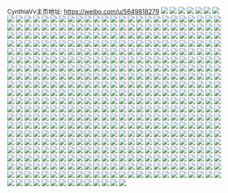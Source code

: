 CynthiaVv主页地址: https://weibo.com/u/5649818279 
![](https://wx4.sinaimg.cn/mw2000/006am3Phly1h8mvf50ktfj30n004q0t6.jpg) 
![](https://wx4.sinaimg.cn/mw2000/006am3Phly1h8mvf4rzycj30n00663zc.jpg) 
![](https://wx4.sinaimg.cn/mw2000/006am3Phly1h8auz91cu0j31o02304qp.jpg) 
![](https://wx4.sinaimg.cn/mw2000/006am3Phly1h8auz7ts3nj31o0230b29.jpg) 
![](https://wx4.sinaimg.cn/mw2000/006am3Phly1h8auzc4hsqj31o0280u0x.jpg) 
![](https://wx4.sinaimg.cn/mw2000/006am3Phly1h8auzcoqq1j310l1csgzd.jpg) 
![](https://wx4.sinaimg.cn/mw2000/006am3Phly1h88ipces7rj31o0280b29.jpg) 
![](https://wx4.sinaimg.cn/mw2000/006am3Phly1h88ipepxijj318u0p8aj4.jpg) 
![](https://wx4.sinaimg.cn/mw2000/006am3Phly1h80z9oaedaj30ji0vnq5y.jpg) 
![](https://wx4.sinaimg.cn/mw2000/006am3Phly1h7zapzqvhyj33402c0hdv.jpg) 
![](https://wx4.sinaimg.cn/mw2000/006am3Phly1h7zaq39023j33402c04iy.jpg) 
![](https://wx4.sinaimg.cn/mw2000/006am3Phly1h7xkyn9ch7j30hk0fiwg2.jpg) 
![](https://wx4.sinaimg.cn/mw2000/006am3Phly1h7oqls9rwej336c248b2b.jpg) 
![](https://wx4.sinaimg.cn/mw2000/006am3Phly1h7oqlp2ifsj336c248kjn.jpg) 
![](https://wx4.sinaimg.cn/mw2000/006am3Phly1h7oqlvu4blj324836ce83.jpg) 
![](https://wx4.sinaimg.cn/mw2000/006am3Phly1h7oqll7lotj324836chdv.jpg) 
![](https://wx4.sinaimg.cn/mw2000/006am3Phly1h7oqlwlixtj30u0190461.jpg) 
![](https://wx4.sinaimg.cn/mw2000/006am3Phly1h7oqma4e53j324836cnpe.jpg) 
![](https://wx4.sinaimg.cn/mw2000/006am3Phly1h7msmi1pe9j31o0280u0x.jpg) 
![](https://wx4.sinaimg.cn/mw2000/006am3Phly1h7msmip6dpj30tw13w7cg.jpg) 
![](https://wx4.sinaimg.cn/mw2000/006am3Phly1h7msmeaxi8j31hc0u0ago.jpg) 
![](https://wx4.sinaimg.cn/mw2000/006am3Phly1h7d04mohtgj32c02c0qv5.jpg) 
![](https://wx4.sinaimg.cn/mw2000/006am3Phly1h72biowp0cj33402c0kjm.jpg) 
![](https://wx4.sinaimg.cn/mw2000/006am3Phly1h6x6qtwgiyj31o01o0azu.jpg) 
![](https://wx4.sinaimg.cn/mw2000/006am3Phly1h6x6r0cf57j32c03404qs.jpg) 
![](https://wx4.sinaimg.cn/mw2000/006am3Phly1h6sfy9ak0tj30n00o5wgp.jpg) 
![](https://wx4.sinaimg.cn/mw2000/006am3Phly1h6lmrqo52kj31o0280b29.jpg) 
![](https://wx4.sinaimg.cn/mw2000/006am3Phly1h6lmrrcbhoj31o02804qp.jpg) 
![](https://wx4.sinaimg.cn/mw2000/006am3Phly1h6ky2wxfflj30sg0sgtcu.jpg) 
![](https://wx4.sinaimg.cn/mw2000/006am3Phly1h6d49bw31gj31i917e0vv.jpg) 
![](https://wx4.sinaimg.cn/mw2000/006am3Phly1h6d49cmhqij32x22c0b29.jpg) 
![](https://wx4.sinaimg.cn/mw2000/006am3Phly1h61pwlr4y6j31o0280qlo.jpg) 
![](https://wx4.sinaimg.cn/mw2000/006am3Phly1h61pwn7g42j33402c04qq.jpg) 
![](https://wx4.sinaimg.cn/mw2000/006am3Phly1h61pwtoy0aj31o0280u0x.jpg) 
![](https://wx4.sinaimg.cn/mw2000/006am3Phly1h5qdc2ank6j31dc0wwgxu.jpg) 
![](https://wx4.sinaimg.cn/mw2000/006am3Phly1h5qdc1nt11j31dc0wwtkd.jpg) 
![](https://wx4.sinaimg.cn/mw2000/006am3Phly1h5qdc2vroyj31dc0ww7fm.jpg) 
![](https://wx4.sinaimg.cn/mw2000/006am3Phly1h5qddppbt8j30r40wwjzr.jpg) 
![](https://wx4.sinaimg.cn/mw2000/006am3Phly1h5qdc3hvvcj31dc0ww7g3.jpg) 
![](https://wx4.sinaimg.cn/mw2000/006am3Phly1h5qdg13w6wj31dc0wwn7e.jpg) 
![](https://wx4.sinaimg.cn/mw2000/006am3Phly1h5mqmux98rj30u00u0777.jpg) 
![](https://wx4.sinaimg.cn/mw2000/006am3Phly1h5mqmvsr2oj32c0340kjl.jpg) 
![](https://wx4.sinaimg.cn/mw2000/006am3Phly1h5mqmnhgtpj31hc0u0qdo.jpg) 
![](https://wx4.sinaimg.cn/mw2000/006am3Phly1h5h85cgwbyj33402c0kjm.jpg) 
![](https://wx4.sinaimg.cn/mw2000/006am3Phly1h5h5pmo10aj33402c01ky.jpg) 
![](https://wx4.sinaimg.cn/mw2000/006am3Phly1h5h5pkc8zzj33402c0e82.jpg) 
![](https://wx4.sinaimg.cn/mw2000/006am3Phly1h5ggdpyn1uj30n01dswng.jpg) 
![](https://wx4.sinaimg.cn/mw2000/006am3Phly1h5dbuiuc8pj33402c0x6p.jpg) 
![](https://wx4.sinaimg.cn/mw2000/006am3Phly1h5ampfeocpj33402c04qq.jpg) 
![](https://wx4.sinaimg.cn/mw2000/006am3Phly1h5amsnxh5qj31hc0u0wtb.jpg) 
![](https://wx4.sinaimg.cn/mw2000/006am3Phly1h57iafpswkj30n00mqn08.jpg) 
![](https://wx4.sinaimg.cn/mw2000/006am3Phly1h51h6vvmf6j33402c0b2b.jpg) 
![](https://wx4.sinaimg.cn/mw2000/006am3Phly1h4xr9rjo2cj33402c0hdu.jpg) 
![](https://wx4.sinaimg.cn/mw2000/006am3Phly1h4xr9unartj33402c0e82.jpg) 
![](https://wx4.sinaimg.cn/mw2000/006am3Phly1h4v6e7pkgzj30u00u00zg.jpg) 
![](https://wx4.sinaimg.cn/mw2000/006am3Phly1h4qykdj0inj32c0340nlc.jpg) 
![](https://wx4.sinaimg.cn/mw2000/006am3Phly1h4qyke5zqdj32c03401kx.jpg) 
![](https://wx4.sinaimg.cn/mw2000/006am3Phly1h4lxgdf49hj32c0340x6r.jpg) 
![](https://wx4.sinaimg.cn/mw2000/006am3Phly1h4lxgk23zfj32c0340npf.jpg) 
![](https://wx4.sinaimg.cn/mw2000/006am3Phly1h4i3xhk3oyj31o02807wi.jpg) 
![](https://wx4.sinaimg.cn/mw2000/006am3Phly1h4i3xryx9nj30n00srtbx.jpg) 
![](https://wx4.sinaimg.cn/mw2000/006am3Phly1h4edx4qfx5j32pj261kjm.jpg) 
![](https://wx4.sinaimg.cn/mw2000/006am3Phly1h4294gi69bj33402c04qp.jpg) 
![](https://wx4.sinaimg.cn/mw2000/006am3Phly1h3sy3lct69j32c0340u0x.jpg) 
![](https://wx4.sinaimg.cn/mw2000/006am3Phly1h3sy3dp0ytj32c0340kjn.jpg) 
![](https://wx4.sinaimg.cn/mw2000/006am3Phly1h3ow5swij2j33402c0u0x.jpg) 
![](https://wx4.sinaimg.cn/mw2000/006am3Phly1h3ow5v8it4j31be0zkduo.jpg) 
![](https://wx4.sinaimg.cn/mw2000/006am3Phly1h3ow5y2z8tj31o0280qv5.jpg) 
![](https://wx4.sinaimg.cn/mw2000/006am3Phly1h3ow5xe58qj33402c0qv7.jpg) 
![](https://wx4.sinaimg.cn/mw2000/006am3Phly1h3crw6olafj33402c0e82.jpg) 
![](https://wx4.sinaimg.cn/mw2000/006am3Phly1h24whdnichj30vc15sqn0.jpg) 
![](https://wx4.sinaimg.cn/mw2000/006am3Phly1h24whfol1tj30vc15s7pv.jpg) 
![](https://wx4.sinaimg.cn/mw2000/006am3Phly1h24whelw57j30vc15stui.jpg) 
![](https://wx4.sinaimg.cn/mw2000/006am3Phly1h24whgfjn4j30vc15s4ht.jpg) 
![](https://wx4.sinaimg.cn/mw2000/006am3Phly1h24whclll9j30vc15s4i7.jpg) 
![](https://wx4.sinaimg.cn/mw2000/006am3Phly1h24whh9ditj30vc15s4i1.jpg) 
![](https://wx4.sinaimg.cn/mw2000/006am3Phly1h1vsyv4zs0j31400s347o.jpg) 
![](https://wx4.sinaimg.cn/mw2000/006am3Phly1h1vhon6hsej30n00cy43c.jpg) 
![](https://wx4.sinaimg.cn/mw2000/006am3Phly1h1n84leibsj30n01dsn4g.jpg) 
![](https://wx4.sinaimg.cn/mw2000/006am3Phly1h1g1j9x3vbj30ux13b15i.jpg) 
![](https://wx4.sinaimg.cn/mw2000/006am3Phly1h1cgtxdht0j32c02c01ky.jpg) 
![](https://wx4.sinaimg.cn/mw2000/006am3Phly1h1avt91om7j30n00o7jwr.jpg) 
![](https://wx4.sinaimg.cn/mw2000/006am3Phly1h1amdxpn71j30n00ivdk5.jpg) 
![](https://wx4.sinaimg.cn/mw2000/006am3Phly1h16rzmiioij31hc0u0k14.jpg) 
![](https://wx4.sinaimg.cn/mw2000/006am3Phly1h168kav3gtj30wi1ycdia.jpg) 
![](https://wx4.sinaimg.cn/mw2000/006am3Phly1h168kaj8bfj30wi1ycgo8.jpg) 
![](https://wx4.sinaimg.cn/mw2000/006am3Phly1h0qtwrf97ij31hc0u0qdu.jpg) 
![](https://wx4.sinaimg.cn/mw2000/006am3Phly1h0ld5v0kfej30n01dsx2j.jpg) 
![](https://wx4.sinaimg.cn/mw2000/006am3Phly1h09qkopcm7j30n011bgqa.jpg) 
![](https://wx4.sinaimg.cn/mw2000/006am3Phly1h00d12r30uj31be0n0dlv.jpg) 
![](https://wx4.sinaimg.cn/mw2000/006am3Phly1h004wytfgij30n00z5dog.jpg) 
![](https://wx4.sinaimg.cn/mw2000/006am3Phly1gzhfy02hidj30n01dsavw.jpg) 
![](https://wx4.sinaimg.cn/mw2000/006am3Phly1gz8rl4z77zj33402c0b29.jpg) 
![](https://wx4.sinaimg.cn/mw2000/006am3Phly1gyrku61rtbj30n00grq50.jpg) 
![](https://wx4.sinaimg.cn/mw2000/006am3Phly1gy5mj1fo0xj315s0tzk78.jpg) 
![](https://wx4.sinaimg.cn/mw2000/006am3Phly1gy5mj13cg5j32801o0hdt.jpg) 
![](https://wx4.sinaimg.cn/mw2000/006am3Phly1gxxgz7xrf0j32ds1sgkjl.jpg) 
![](https://wx4.sinaimg.cn/mw2000/006am3Phly1gxw9ic8wq2j30n00cy0uo.jpg) 
![](https://wx4.sinaimg.cn/mw2000/006am3Phly1gxw9ibp273j30n00cydhm.jpg) 
![](https://wx4.sinaimg.cn/mw2000/006am3Phly1gxtuy99vtoj33402371kz.jpg) 
![](https://wx4.sinaimg.cn/mw2000/006am3Phly1gxnsokslwqj33402c0u10.jpg) 
![](https://wx4.sinaimg.cn/mw2000/006am3Phly1gxnsolu1inj33402c0e82.jpg) 
![](https://wx4.sinaimg.cn/mw2000/006am3Phly1gxnsodbax7j33402c0hdw.jpg) 
![](https://wx4.sinaimg.cn/mw2000/006am3Phly1gxnsoivtsmj33402c0e82.jpg) 
![](https://wx4.sinaimg.cn/mw2000/006am3Phly1gxnsonvx1uj33402c0u0z.jpg) 
![](https://wx4.sinaimg.cn/mw2000/006am3Phly1gx6onbm6hej31sl2c01ky.jpg) 
![](https://wx4.sinaimg.cn/mw2000/006am3Phly1gx6onfl0rfj31s035su0x.jpg) 
![](https://wx4.sinaimg.cn/mw2000/006am3Phly1gx6ef8ck7cj30ys17jws3.jpg) 
![](https://wx4.sinaimg.cn/mw2000/006am3Phly1gx1jzo9wqtj33402c0kjl.jpg) 
![](https://wx4.sinaimg.cn/mw2000/006am3Phly1gwy1w9u7khj30vc0vctle.jpg) 
![](https://wx4.sinaimg.cn/mw2000/006am3Phly1gwy1w5q7c7j30vc0vcami.jpg) 
![](https://wx4.sinaimg.cn/mw2000/006am3Phly1gwy1wa67waj30h80h8myu.jpg) 
![](https://wx4.sinaimg.cn/mw2000/006am3Phly1gwy1wbuq36j31ei1eitu3.jpg) 
![](https://wx4.sinaimg.cn/mw2000/006am3Phly1gwtfp0j1coj30vc0vcdw3.jpg) 
![](https://wx4.sinaimg.cn/mw2000/006am3Phly1gwscgr6j6cj30n01dsh8t.jpg) 
![](https://wx4.sinaimg.cn/mw2000/006am3Phly1gwscgt1y09j30n01dsqpz.jpg) 
![](https://wx4.sinaimg.cn/mw2000/006am3Phly1gwscgvanvwj30n01dswzg.jpg) 
![](https://wx4.sinaimg.cn/mw2000/006am3Phly1gwscgvv6nsj30n01ds11d.jpg) 
![](https://wx4.sinaimg.cn/mw2000/006am3Phly1gwrapcrec3j32bs2bsqv5.jpg) 
![](https://wx4.sinaimg.cn/mw2000/006am3Phly1gwo90uzapoj31hc0u0dq7.jpg) 
![](https://wx4.sinaimg.cn/mw2000/006am3Phly1gwo90twx4rj33402c04qp.jpg) 
![](https://wx4.sinaimg.cn/mw2000/006am3Phly1gwl8s9p1r9j32hp1zrb13.jpg) 
![](https://wx4.sinaimg.cn/mw2000/006am3Phly1gwjf8ffb4jj33402c0kjl.jpg) 
![](https://wx4.sinaimg.cn/mw2000/006am3Phly1gwjf8l55o5j33402c04qt.jpg) 
![](https://wx4.sinaimg.cn/mw2000/006am3Phly1gwjf8qmc1ij33402c0e83.jpg) 
![](https://wx4.sinaimg.cn/mw2000/006am3Phly1gwja1dxzaoj30vc0vcadd.jpg) 
![](https://wx4.sinaimg.cn/mw2000/006am3Phly1gwg1s2g9z5j30s50s5jtw.jpg) 
![](https://wx4.sinaimg.cn/mw2000/006am3Phly1gwg1s4b4bwj33402c07wi.jpg) 
![](https://wx4.sinaimg.cn/mw2000/006am3Phly1gwg1s1q1fmj32c02c04qp.jpg) 
![](https://wx4.sinaimg.cn/mw2000/006am3Phly1gwg1s66hamj32c02c01ky.jpg) 
![](https://wx4.sinaimg.cn/mw2000/006am3Phly1gw8vrkw9l4j33402c0hdw.jpg) 
![](https://wx4.sinaimg.cn/mw2000/006am3Phly1gw8vroh812j32bz2bzu0x.jpg) 
![](https://wx4.sinaimg.cn/mw2000/006am3Phly1gw8vrgltqej33402c0u0z.jpg) 
![](https://wx4.sinaimg.cn/mw2000/006am3Phly1gw8vv2ow3zj32ds1sgu0x.jpg) 
![](https://wx4.sinaimg.cn/mw2000/006am3Phly1gw8vrp0ejoj31di1dijyh.jpg) 
![](https://wx4.sinaimg.cn/mw2000/006am3Phly1gw8vuqpcanj30vc15s12p.jpg) 
![](https://wx4.sinaimg.cn/mw2000/006am3Phly1gw8vuqb7q8j315o1qi7wh.jpg) 
![](https://wx4.sinaimg.cn/mw2000/006am3Phly1gw8vut82wtj32c01ztx6p.jpg) 
![](https://wx4.sinaimg.cn/mw2000/006am3Phly1gw8vuri7rvj33402c0avs.jpg) 
![](https://wx4.sinaimg.cn/mw2000/006am3Phly1gw8vrtsvo0j33402c0b2d.jpg) 
![](https://wx4.sinaimg.cn/mw2000/006am3Phly1gw8vuvz9qij33402c07wj.jpg) 
![](https://wx4.sinaimg.cn/mw2000/006am3Phly1gw8vxrddc5j33402c0b2a.jpg) 
![](https://wx4.sinaimg.cn/mw2000/006am3Phly1gw6c830keqj32ff1hw4qp.jpg) 
![](https://wx4.sinaimg.cn/mw2000/006am3Phly1gvyxia1y1tj33402c0u0x.jpg) 
![](https://wx4.sinaimg.cn/mw2000/006am3Phly1gvyxi6zvvyj33402c0npf.jpg) 
![](https://wx4.sinaimg.cn/mw2000/006am3Phly1gvyxibfl4mj325h1mrwwt.jpg) 
![](https://wx4.sinaimg.cn/mw2000/006am3Phly1gvxh4cr2fsj32z12c04qr.jpg) 
![](https://wx4.sinaimg.cn/mw2000/006am3Phly1gvxh48hwauj33402c01l0.jpg) 
![](https://wx4.sinaimg.cn/mw2000/006am3Phly1gvxh4egz3ij33402c0now.jpg) 
![](https://wx4.sinaimg.cn/mw2000/006am3Phly1gvxh4g17dmj33402c0e81.jpg) 
![](https://wx4.sinaimg.cn/mw2000/006am3Phly1gvh7jlc1wrj60uk44bu0x02.jpg) 
![](https://wx4.sinaimg.cn/mw2000/006am3Phly1gvh7jqdzc0j60uk5sthdv02.jpg) 
![](https://wx4.sinaimg.cn/mw2000/006am3Phly1gvh7jsye9qj60uk48su0x02.jpg) 
![](https://wx4.sinaimg.cn/mw2000/006am3Phly1gvh7jv7rfej60uk58yx6p02.jpg) 
![](https://wx4.sinaimg.cn/mw2000/006am3Phly1gvh7jw76ohj60xc2qtnp702.jpg) 
![](https://wx4.sinaimg.cn/mw2000/006am3Phly1gvh7jjhuglj60n00vfjtx02.jpg) 
![](https://wx4.sinaimg.cn/mw2000/006am3Phly1gvh7livgpmj63402c04qr02.jpg) 
![](https://wx4.sinaimg.cn/mw2000/006am3Phly1gvh7lnelopj62c02c0qv702.jpg) 
![](https://wx4.sinaimg.cn/mw2000/006am3Phly1gvh7oncwmrj63402c0qv602.jpg) 
![](https://wx4.sinaimg.cn/mw2000/006am3Phly1gvbikpoz73j63402c0u0y02.jpg) 
![](https://wx4.sinaimg.cn/mw2000/006am3Phly1gvbiktm9mbj63402c0qv602.jpg) 
![](https://wx4.sinaimg.cn/mw2000/006am3Phly1gvbikvochcj63402c0e8202.jpg) 
![](https://wx4.sinaimg.cn/mw2000/006am3Phly1gvbikx5q6rj60u00u0n9n02.jpg) 
![](https://wx4.sinaimg.cn/mw2000/006am3Phly1gv7ps6g5znj634033ze8302.jpg) 
![](https://wx4.sinaimg.cn/mw2000/006am3Phly1gv17djykqqj62j42c01kx02.jpg) 
![](https://wx4.sinaimg.cn/mw2000/006am3Phly1gv17dm0mcsj62ky2c0u0x02.jpg) 
![](https://wx4.sinaimg.cn/mw2000/006am3Phly1gv17dnmfgcj32rg2bv1ky.jpg) 
![](https://wx4.sinaimg.cn/mw2000/006am3Phly1gv17dp1krbj62vr2c04qp02.jpg) 
![](https://wx4.sinaimg.cn/mw2000/006am3Phly1gus761c2q5j62c01f57wh02.jpg) 
![](https://wx4.sinaimg.cn/mw2000/006am3Phly1gus763vj3bj63402c0qv602.jpg) 
![](https://wx4.sinaimg.cn/mw2000/006am3Phly1gus766j4l4j63402c0hdu02.jpg) 
![](https://wx4.sinaimg.cn/mw2000/006am3Phly1gus76e7dh9j33402c0npe.jpg) 
![](https://wx4.sinaimg.cn/mw2000/006am3Phly1gus771xg23j60u01hcwlt02.jpg) 
![](https://wx4.sinaimg.cn/mw2000/006am3Phly1guoejt9nuhj63402c0kjn02.jpg) 
![](https://wx4.sinaimg.cn/mw2000/006am3Phly1guohewr5swj6340253hdv02.jpg) 
![](https://wx4.sinaimg.cn/mw2000/006am3Phly1guohdgq6rdj62c0340x6q02.jpg) 
![](https://wx4.sinaimg.cn/mw2000/006am3Phly1guoejqt17vj62gf2bzu0x02.jpg) 
![](https://wx4.sinaimg.cn/mw2000/006am3Phly1guohezvlzej62c02c04qq02.jpg) 
![](https://wx4.sinaimg.cn/mw2000/006am3Phly1guohf52kw0j63402c01kz02.jpg) 
![](https://wx4.sinaimg.cn/mw2000/006am3Phly1gujn2ea18yj615o2bcqv502.jpg) 
![](https://wx4.sinaimg.cn/mw2000/006am3Phly1gujn2is1x6j60us0us7cn02.jpg) 
![](https://wx4.sinaimg.cn/mw2000/006am3Phly1gujn9vlbjvj60vc0vcdu602.jpg) 
![](https://wx4.sinaimg.cn/mw2000/006am3Phly1gujn66qpodj63402c0qv902.jpg) 
![](https://wx4.sinaimg.cn/mw2000/006am3Phly1gujn61ouesj62wg2wgnph02.jpg) 
![](https://wx4.sinaimg.cn/mw2000/006am3Phly1gujn5vjspaj63402c0hdv02.jpg) 
![](https://wx4.sinaimg.cn/mw2000/006am3Phly1gujn2fbczej616w1vr7wh02.jpg) 
![](https://wx4.sinaimg.cn/mw2000/006am3Phly1gujn75ukptj62c02c04qp02.jpg) 
![](https://wx4.sinaimg.cn/mw2000/006am3Phly1gujn2h8nl5j63402c0x6q02.jpg) 
![](https://wx4.sinaimg.cn/mw2000/006am3Phly1guirvi99nvj60vc15s4bc02.jpg) 
![](https://wx4.sinaimg.cn/mw2000/006am3Phly1guirvhev7jj60vc15s7cg02.jpg) 
![](https://wx4.sinaimg.cn/mw2000/006am3Phly1guirvji3pxj63402c01ky02.jpg) 
![](https://wx4.sinaimg.cn/mw2000/006am3Phly1gu3o50kct4j33402c0npe.jpg) 
![](https://wx4.sinaimg.cn/mw2000/006am3Phly1gu3o52nx6nj33402c0npe.jpg) 
![](https://wx4.sinaimg.cn/mw2000/006am3Phly1gu3o4xvh8jj33402c0u0y.jpg) 
![](https://wx4.sinaimg.cn/mw2000/006am3Phly1gu3o55qhpsj31mc17q1kx.jpg) 
![](https://wx4.sinaimg.cn/mw2000/006am3Phly1gtvj2tn1daj30vc15skas.jpg) 
![](https://wx4.sinaimg.cn/mw2000/006am3Phly1gtvj2wancgj30vc15sh16.jpg) 
![](https://wx4.sinaimg.cn/mw2000/006am3Phly1gtvja2g38aj31rz1rz7wh.jpg) 
![](https://wx4.sinaimg.cn/mw2000/006am3Phly1gtvjkecf85j30fi0fi0u5.jpg) 
![](https://wx4.sinaimg.cn/mw2000/006am3Phly1gtgihqox0sj30vc15s4cw.jpg) 
![](https://wx4.sinaimg.cn/mw2000/006am3Phly1gtgihyiv3qj33402c0hdt.jpg) 
![](https://wx4.sinaimg.cn/mw2000/006am3Phly1gtgihvg1j6j335s35s1l1.jpg) 
![](https://wx4.sinaimg.cn/mw2000/006am3Phly1gtgihzzbqnj31mc17qnjt.jpg) 
![](https://wx4.sinaimg.cn/mw2000/006am3Phly1gtgii534b6j33402c0e83.jpg) 
![](https://wx4.sinaimg.cn/mw2000/006am3Phly1gtgii7clvaj33402c07wj.jpg) 
![](https://wx4.sinaimg.cn/mw2000/006am3Phly1gtgihpewa5j33402c04qq.jpg) 
![](https://wx4.sinaimg.cn/mw2000/006am3Phly1gtgii14t94j323j2sphdt.jpg) 
![](https://wx4.sinaimg.cn/mw2000/006am3Phly1gtgihnp5a0j33402c04qq.jpg) 
![](https://wx4.sinaimg.cn/mw2000/006am3Phly1gt85c8h8o0j33402c01ky.jpg) 
![](https://wx4.sinaimg.cn/mw2000/006am3Phly1gt85c5mhp3j33402c07wj.jpg) 
![](https://wx4.sinaimg.cn/mw2000/006am3Phly1gsua8o1l29j333z2c0qv7.jpg) 
![](https://wx4.sinaimg.cn/mw2000/006am3Phly1gsskgbj820j33402c0kjm.jpg) 
![](https://wx4.sinaimg.cn/mw2000/006am3Phly1gsskg5x5xuj33402c0x6q.jpg) 
![](https://wx4.sinaimg.cn/mw2000/006am3Phly1gsmfv0b9y0j33402c01kx.jpg) 
![](https://wx4.sinaimg.cn/mw2000/006am3Phly1gsmfv296guj32c01z61kz.jpg) 
![](https://wx4.sinaimg.cn/mw2000/006am3Phly1gsmfuyklcbj33402c0u0y.jpg) 
![](https://wx4.sinaimg.cn/mw2000/006am3Phly1gs3ik5rwj2j30vc0vcwht.jpg) 
![](https://wx4.sinaimg.cn/mw2000/006am3Phly1gs3ik4lfn0j30vc15sh6n.jpg) 
![](https://wx4.sinaimg.cn/mw2000/006am3Phly1grgwvdcyrdj32ta26ldot.jpg) 
![](https://wx4.sinaimg.cn/mw2000/006am3Phly1grgwvbn6q2j33402c0hdt.jpg) 
![](https://wx4.sinaimg.cn/mw2000/006am3Phly1grf9hehto3j32mo2c0x6r.jpg) 
![](https://wx4.sinaimg.cn/mw2000/006am3Phly1grf9h2w81yj32jy2bze81.jpg) 
![](https://wx4.sinaimg.cn/mw2000/006am3Phly1grf9h6u0lqj32c02dshdu.jpg) 
![](https://wx4.sinaimg.cn/mw2000/006am3Phly1grf9gzs2qfj32c02c0461.jpg) 
![](https://wx4.sinaimg.cn/mw2000/006am3Phly1gr7dn816c3j33402c0amn.jpg) 
![](https://wx4.sinaimg.cn/mw2000/006am3Phly1gr7dnrb0pgj32l52l5kjs.jpg) 
![](https://wx4.sinaimg.cn/mw2000/006am3Phly1gr7dl3hqahj33402c04fg.jpg) 
![](https://wx4.sinaimg.cn/mw2000/006am3Phly1gr7dl6oty5j33402c04pb.jpg) 
![](https://wx4.sinaimg.cn/mw2000/006am3Phly1gr7dl8yyf5j33402c0kjl.jpg) 
![](https://wx4.sinaimg.cn/mw2000/006am3Phly1gr7dl5clpdj33402c04h4.jpg) 
![](https://wx4.sinaimg.cn/mw2000/006am3Phly1gqo7hdyirtj320g2kke85.jpg) 
![](https://wx4.sinaimg.cn/mw2000/006am3Phly1gqo7hr8yt1j32c0340kjs.jpg) 
![](https://wx4.sinaimg.cn/mw2000/006am3Phly1gqo7hfqj54j32162puu0z.jpg) 
![](https://wx4.sinaimg.cn/mw2000/006am3Phly1gqo7hhvkidj329t2ybu10.jpg) 
![](https://wx4.sinaimg.cn/mw2000/006am3Phly1gqo7hkdwk1j329s2xj7wm.jpg) 
![](https://wx4.sinaimg.cn/mw2000/006am3Phly1gqo7hbkh7dj32c03401l2.jpg) 
![](https://wx4.sinaimg.cn/mw2000/006am3Phly1gqfmew93upj313u0tux6p.jpg) 
![](https://wx4.sinaimg.cn/mw2000/006am3Phly1gqfmefmawpj3340340u0z.jpg) 
![](https://wx4.sinaimg.cn/mw2000/006am3Phly1gqfmejr2ydj31o01y9qv8.jpg) 
![](https://wx4.sinaimg.cn/mw2000/006am3Phly1gqdeuidxckj33402c0kjl.jpg) 
![](https://wx4.sinaimg.cn/mw2000/006am3Phly1gqdeun2ukaj31cl1o0qj0.jpg) 
![](https://wx4.sinaimg.cn/mw2000/006am3Phly1gqdeulobnej32c0340qv6.jpg) 
![](https://wx4.sinaimg.cn/mw2000/006am3Phly1gqdeuob6nzj33402c0e81.jpg) 
![](https://wx4.sinaimg.cn/mw2000/006am3Phly1gqdeurmk66j31o01o0x6q.jpg) 
![](https://wx4.sinaimg.cn/mw2000/006am3Phly1gqdeuugsjaj334022o7wi.jpg) 
![](https://wx4.sinaimg.cn/mw2000/006am3Phly1gqdeux8bg1j334022ob2b.jpg) 
![](https://wx4.sinaimg.cn/mw2000/006am3Phly1gqdev262kaj31o01o0hdx.jpg) 
![](https://wx4.sinaimg.cn/mw2000/006am3Phly1gqdeugca7hj33402c07wh.jpg) 
![](https://wx4.sinaimg.cn/mw2000/006am3Phly1gq68nhexg5j30n00w8qnx.jpg) 
![](https://wx4.sinaimg.cn/mw2000/006am3Phly1gq4i68sh04j30n00xlqkp.jpg) 
![](https://wx4.sinaimg.cn/mw2000/006am3Phly1gq4i69slvmj30n01wt1kx.jpg) 
![](https://wx4.sinaimg.cn/mw2000/006am3Phly1gq4i6cjyvzj32c033y1kz.jpg) 
![](https://wx4.sinaimg.cn/mw2000/006am3Phly1gpyelo6si5j32q81pk4qp.jpg) 
![](https://wx4.sinaimg.cn/mw2000/006am3Phly1gpyelei1whj32qx2c0hdt.jpg) 
![](https://wx4.sinaimg.cn/mw2000/006am3Phly1gpyelgrhskj333l2861ky.jpg) 
![](https://wx4.sinaimg.cn/mw2000/006am3Phly1gpyelkwzjrj32c02c0b2c.jpg) 
![](https://wx4.sinaimg.cn/mw2000/006am3Phly1gp8zpvoc9tj31o01o0kjl.jpg) 
![](https://wx4.sinaimg.cn/mw2000/006am3Phly1gp8zpxrap8j31o01o07wh.jpg) 
![](https://wx4.sinaimg.cn/mw2000/006am3Phly1gp8zra3owcj33402c0e81.jpg) 
![](https://wx4.sinaimg.cn/mw2000/006am3Phly1gou906pa6jj31o01o0b29.jpg) 
![](https://wx4.sinaimg.cn/mw2000/006am3Phly1godjg2m6jqj33401xrhdt.jpg) 
![](https://wx4.sinaimg.cn/mw2000/006am3Phly1gnttlcwradj334022ox6r.jpg) 
![](https://wx4.sinaimg.cn/mw2000/006am3Phly1gnttlbmw5nj32kl1kvnje.jpg) 
![](https://wx4.sinaimg.cn/mw2000/006am3Phly1gnttlg2h9rj32c02c0hdt.jpg) 
![](https://wx4.sinaimg.cn/mw2000/006am3Phly1gner2xk9jej32z61vt1h0.jpg) 
![](https://wx4.sinaimg.cn/mw2000/006am3Phly1gner2zip2ej33402c0kjl.jpg) 
![](https://wx4.sinaimg.cn/mw2000/006am3Phly1gmkyikyslfj32c0340e81.jpg) 
![](https://wx4.sinaimg.cn/mw2000/006am3Phly1gmkyii3o72j30n00th1kx.jpg) 
![](https://wx4.sinaimg.cn/mw2000/006am3Phly1gmhtrt024rj33402c0b2a.jpg) 
![](https://wx4.sinaimg.cn/mw2000/006am3Phly1gmib2dprm6j326w26wu0x.jpg) 
![](https://wx4.sinaimg.cn/mw2000/006am3Phly1gmhtrqramzj30n00mmtzx.jpg) 
![](https://wx4.sinaimg.cn/mw2000/006am3Phly1gmhjonm3avj33402c0npd.jpg) 
![](https://wx4.sinaimg.cn/mw2000/006am3Phly1gm3z3wqwfjj33402c0npe.jpg) 
![](https://wx4.sinaimg.cn/mw2000/006am3Phly1gm3z3th65ij33402c0x6p.jpg) 
![](https://wx4.sinaimg.cn/mw2000/006am3Phly1gm2y7jsra4j30u00ok0xi.jpg) 
![](https://wx4.sinaimg.cn/mw2000/006am3Phly1gm2y7vhbv5j33402c0qry.jpg) 
![](https://wx4.sinaimg.cn/mw2000/006am3Phly1glu877rqauj33402c0u10.jpg) 
![](https://wx4.sinaimg.cn/mw2000/006am3Phly1glu86zyp9tj33402c0x6s.jpg) 
![](https://wx4.sinaimg.cn/mw2000/006am3Phly1glq10q6yixj32l92bx7wh.jpg) 
![](https://wx4.sinaimg.cn/mw2000/006am3Phly1glq10spr1uj32lj2c048m.jpg) 
![](https://wx4.sinaimg.cn/mw2000/006am3Phly1gln1dj61glj33402c0b2a.jpg) 
![](https://wx4.sinaimg.cn/mw2000/006am3Phly1gln1dgzm04j33402c01l1.jpg) 
![](https://wx4.sinaimg.cn/mw2000/006am3Phly1gln1di6acij33402c07wj.jpg) 
![](https://wx4.sinaimg.cn/mw2000/006am3Phly1gl62aybq7fj324k1nsnpd.jpg) 
![](https://wx4.sinaimg.cn/mw2000/006am3Phly1gl62azl3h3j33402c01ky.jpg) 
![](https://wx4.sinaimg.cn/mw2000/006am3Phly1gl46doob3lj33402c0e81.jpg) 
![](https://wx4.sinaimg.cn/mw2000/006am3Phly1gl46ds1qkpj33402c0kjl.jpg) 
![](https://wx4.sinaimg.cn/mw2000/006am3Phly1gl46dwfdkjj32c02c07wi.jpg) 
![](https://wx4.sinaimg.cn/mw2000/006am3Phly1gl46dmbm54j32c03407wj.jpg) 
![](https://wx4.sinaimg.cn/mw2000/006am3Phly1gl3kdrrwpij33402c0x6p.jpg) 
![](https://wx4.sinaimg.cn/mw2000/006am3Phly1gl3kdui8s3j33402c0x6p.jpg) 
![](https://wx4.sinaimg.cn/mw2000/006am3Phly1gkjtaaypvhj33402c04gr.jpg) 
![](https://wx4.sinaimg.cn/mw2000/006am3Phly1gkjtafcdyvj33402c0npd.jpg) 
![](https://wx4.sinaimg.cn/mw2000/006am3Phly1gkjta8fkskj33402c0h37.jpg) 
![](https://wx4.sinaimg.cn/mw2000/006am3Phly1gkffiwrthyj33402c0qv6.jpg) 
![](https://wx4.sinaimg.cn/mw2000/006am3Phly1gkffi4cqpsj33402c0b2a.jpg) 
![](https://wx4.sinaimg.cn/mw2000/006am3Phly1gkffi8645mj33402c07wi.jpg) 
![](https://wx4.sinaimg.cn/mw2000/006am3Phly1gkfficocg6j33402c0qv6.jpg) 
![](https://wx4.sinaimg.cn/mw2000/006am3Phly1gkffijnhqlj33402c0u0z.jpg) 
![](https://wx4.sinaimg.cn/mw2000/006am3Phly1gkffipxwbnj33402c0e83.jpg) 
![](https://wx4.sinaimg.cn/mw2000/006am3Phly1gk2h2afbbmj33402c0npd.jpg) 
![](https://wx4.sinaimg.cn/mw2000/006am3Phly1gjutayjbmcj33402c0e81.jpg) 
![](https://wx4.sinaimg.cn/mw2000/006am3Phly1gjutb1dzwrj33402c04qr.jpg) 
![](https://wx4.sinaimg.cn/mw2000/006am3Phly1gjutb3jfpbj33402c0npe.jpg) 
![](https://wx4.sinaimg.cn/mw2000/006am3Phly1gjutb57nzbj33402c0e81.jpg) 
![](https://wx4.sinaimg.cn/mw2000/006am3Phly1gjsh2p6wqaj33402c01ih.jpg) 
![](https://wx4.sinaimg.cn/mw2000/006am3Phly1gjsh2q9oalj32c0340hdu.jpg) 
![](https://wx4.sinaimg.cn/mw2000/006am3Phly1gjsh2xxbx0j32c0340hdu.jpg) 
![](https://wx4.sinaimg.cn/mw2000/006am3Phly1gjsh3012t7j33402c04qr.jpg) 
![](https://wx4.sinaimg.cn/mw2000/006am3Phly1gjetzirwuaj33402c0b29.jpg) 
![](https://wx4.sinaimg.cn/mw2000/006am3Phly1gjetzk0ub6j32c0340hdu.jpg) 
![](https://wx4.sinaimg.cn/mw2000/006am3Phly1gjetzlslc3j32c03401ky.jpg) 
![](https://wx4.sinaimg.cn/mw2000/006am3Phly1gjetzi5zr7j30n01dsn1z.jpg) 
![](https://wx4.sinaimg.cn/mw2000/006am3Phly1gje9rl6qwsj33402c0npd.jpg) 
![](https://wx4.sinaimg.cn/mw2000/006am3Phly1gje9ro45inj33402c01ky.jpg) 
![](https://wx4.sinaimg.cn/mw2000/006am3Phly1gj1fj0ndo2j30lo0li76m.jpg) 
![](https://wx4.sinaimg.cn/mw2000/006am3Phly1gj1fiydxmuj33402c0qv9.jpg) 
![](https://wx4.sinaimg.cn/mw2000/006am3Phly1gimjclr83gj33402c0b29.jpg) 
![](https://wx4.sinaimg.cn/mw2000/006am3Phly1gimjcr5pqpj33402c0hdt.jpg) 
![](https://wx4.sinaimg.cn/mw2000/006am3Phly1gidjs29es5j33402c07wh.jpg) 
![](https://wx4.sinaimg.cn/mw2000/006am3Phly1gidjs0pl09j33402c01kx.jpg) 
![](https://wx4.sinaimg.cn/mw2000/006am3Phly1gidjs4ddpij33402c0hdt.jpg) 
![](https://wx4.sinaimg.cn/mw2000/006am3Phly1gi8ooyr98aj33402c0h7m.jpg) 
![](https://wx4.sinaimg.cn/mw2000/006am3Phly1gi8op05wbhj33402c0avc.jpg) 
![](https://wx4.sinaimg.cn/mw2000/006am3Phly1gi6ax7p73fj32c03401ky.jpg) 
![](https://wx4.sinaimg.cn/mw2000/006am3Phly1gi6ax95vopj32c03407wi.jpg) 
![](https://wx4.sinaimg.cn/mw2000/006am3Phly1gi6axangfyj32c0340b2a.jpg) 
![](https://wx4.sinaimg.cn/mw2000/006am3Phly1gi37avi22sj33402c0kjl.jpg) 
![](https://wx4.sinaimg.cn/mw2000/006am3Phly1gi37asv6okj32c0340hdt.jpg) 
![](https://wx4.sinaimg.cn/mw2000/006am3Phly1ghwi1m58ocj33402c0b29.jpg) 
![](https://wx4.sinaimg.cn/mw2000/006am3Phly1ghwi1w6ot9j32c02c0qv5.jpg) 
![](https://wx4.sinaimg.cn/mw2000/006am3Phly1ghwi22gcimj33402c0h89.jpg) 
![](https://wx4.sinaimg.cn/mw2000/006am3Phly1ghvaixxc1tj33402c0kjl.jpg) 
![](https://wx4.sinaimg.cn/mw2000/006am3Phly1ghvaj1xfp9j33402c0u0x.jpg) 
![](https://wx4.sinaimg.cn/mw2000/006am3Phly1ghacewm2r0j32b62b67wi.jpg) 
![](https://wx4.sinaimg.cn/mw2000/006am3Phly1ghacext21lj33402c04qr.jpg) 
![](https://wx4.sinaimg.cn/mw2000/006am3Phly1gh13m6tyo0j33402c0x6q.jpg) 
![](https://wx4.sinaimg.cn/mw2000/006am3Phly1gh13m2kxxnj33402c0b29.jpg) 
![](https://wx4.sinaimg.cn/mw2000/006am3Phly1ggxonwoukpj33402c0kjl.jpg) 
![](https://wx4.sinaimg.cn/mw2000/006am3Phly1ggxoo074xkj32c03407wj.jpg) 
![](https://wx4.sinaimg.cn/mw2000/006am3Phly1gguumclbpdj32io071til.jpg) 
![](https://wx4.sinaimg.cn/mw2000/006am3Phly1ggqrn1tbkuj32c02c07wi.jpg) 
![](https://wx4.sinaimg.cn/mw2000/006am3Phly1ggnjf5uos4j32c02c0h1z.jpg) 
![](https://wx4.sinaimg.cn/mw2000/006am3Phly1ggnjf05hkcj33402c0auj.jpg) 
![](https://wx4.sinaimg.cn/mw2000/006am3Phly1ggne63kzrqj30u00u0jwb.jpg) 
![](https://wx4.sinaimg.cn/mw2000/006am3Phly1ggl0yrd6anj30mx0i5jtk.jpg) 
![](https://wx4.sinaimg.cn/mw2000/006am3Phly1ggl0yrm3ixj30ms0inmzk.jpg) 
![](https://wx4.sinaimg.cn/mw2000/006am3Phly1ggildnm2xxj30u00u0447.jpg) 
![](https://wx4.sinaimg.cn/mw2000/006am3Phly1ggf9mntj6fj30u011iac0.jpg) 
![](https://wx4.sinaimg.cn/mw2000/006am3Phly1ggf9mmq5yzj31401e0tc6.jpg) 
![](https://wx4.sinaimg.cn/mw2000/006am3Phly1gg1e9kv0laj31hc1hc4qp.jpg) 
![](https://wx4.sinaimg.cn/mw2000/006am3Phly1gg1e9mqfg9j31kw1kw7wj.jpg) 
![](https://wx4.sinaimg.cn/mw2000/006am3Phly1gfshuqogamj31o00xr4oj.jpg) 
![](https://wx4.sinaimg.cn/mw2000/006am3Phly1gfshur6gnlj31o00xr1kx.jpg) 
![](https://wx4.sinaimg.cn/mw2000/006am3Phly1gfjtqqfwtwj30u0140jw4.jpg) 
![](https://wx4.sinaimg.cn/mw2000/006am3Phly1gfcn3exy4jj335s2dcb2a.jpg) 
![](https://wx4.sinaimg.cn/mw2000/006am3Phly1gfcn3gqz6oj32db2dbx6r.jpg) 
![](https://wx4.sinaimg.cn/mw2000/006am3Phly1gfcn3htk3fj32dc2dckjl.jpg) 
![](https://wx4.sinaimg.cn/mw2000/006am3Phly1gfaq6yz8npj31ps1ackjq.jpg) 
![](https://wx4.sinaimg.cn/mw2000/006am3Phly1geyufx7d42j31400u0qed.jpg) 
![](https://wx4.sinaimg.cn/mw2000/006am3Phly1gepf56v5ggj31hc1hckjm.jpg) 
![](https://wx4.sinaimg.cn/mw2000/006am3Phly1gejy04g9taj31hc1hckjl.jpg) 
![](https://wx4.sinaimg.cn/mw2000/006am3Phly1gejy0678f0j31hc1hckjl.jpg) 
![](https://wx4.sinaimg.cn/mw2000/006am3Phly1ged2paj0duj31hc1hc4qp.jpg) 
![](https://wx4.sinaimg.cn/mw2000/006am3Phly1ged2pcybcmj31hc1hc4qp.jpg) 
![](https://wx4.sinaimg.cn/mw2000/006am3Phly1gdwmhmbtw1j31jk0u1nkm.jpg) 
![](https://wx4.sinaimg.cn/mw2000/006am3Phly1gdwmhltnwzj30r31c57rz.jpg) 
![](https://wx4.sinaimg.cn/mw2000/006am3Phly1gdwmhl2vd7j30u00sp4if.jpg) 
![](https://wx4.sinaimg.cn/mw2000/006am3Phly1gdqq6m3ahrj31o01o0x6r.jpg) 
![](https://wx4.sinaimg.cn/mw2000/006am3Phly1gdqq6nl3rdj31o01o0u0z.jpg) 
![](https://wx4.sinaimg.cn/mw2000/006am3Phly1gdoe2eimwhj32o02o0u0y.jpg) 
![](https://wx4.sinaimg.cn/mw2000/006am3Phly1gdoe2hmq1rj33k02o01l0.jpg) 
![](https://wx4.sinaimg.cn/mw2000/006am3Phly1gdoe2o47cvj32db2dbnpf.jpg) 
![](https://wx4.sinaimg.cn/mw2000/006am3Phly1gdoe2qpo0qj32dc1s0hdu.jpg) 
![](https://wx4.sinaimg.cn/mw2000/006am3Phly1gdhhhdjbo0j30u013cwh3.jpg) 
![](https://wx4.sinaimg.cn/mw2000/006am3Phly1gcvmkwo694j31w02iokjm.jpg) 
![](https://wx4.sinaimg.cn/mw2000/006am3Phly1gcvmkp65iyj31w02io7wi.jpg) 
![](https://wx4.sinaimg.cn/mw2000/006am3Phly1gcq3942s0fj31w02ionpe.jpg) 
![](https://wx4.sinaimg.cn/mw2000/006am3Phly1gbp665jvmqj31o01o0qv5.jpg) 
![](https://wx4.sinaimg.cn/mw2000/006am3Phly1gbp6612fhvj31o01o0b2a.jpg) 
![](https://wx4.sinaimg.cn/mw2000/006am3Phly1gblsdt0km2j30sp0spqng.jpg) 
![](https://wx4.sinaimg.cn/mw2000/006am3Phly1gb34qyro18j32o02o0u0z.jpg) 
![](https://wx4.sinaimg.cn/mw2000/006am3Phly1gb34r1y312j32o02o0npf.jpg) 
![](https://wx4.sinaimg.cn/mw2000/006am3Phly1gb34r3vaibj32o02o0qv7.jpg) 
![](https://wx4.sinaimg.cn/mw2000/006am3Phly1gb34r67f26j32o02o04qs.jpg) 
![](https://wx4.sinaimg.cn/mw2000/006am3Phly1gav6avs6rvj30u00u00ux.jpg) 
![](https://wx4.sinaimg.cn/mw2000/006am3Phly1gav6av5ltij30u00u0q5e.jpg) 
![](https://wx4.sinaimg.cn/mw2000/006am3Phly1gav6awgphoj30u00u0449.jpg) 
![](https://wx4.sinaimg.cn/mw2000/006am3Phly1gav6ax2wj8j30u00u0jtr.jpg) 
![](https://wx4.sinaimg.cn/mw2000/006am3Phly1gasp3u5266j32o02o01ky.jpg) 
![](https://wx4.sinaimg.cn/mw2000/006am3Phly1gasp40k9ufj32o02o0qv5.jpg) 
![](https://wx4.sinaimg.cn/mw2000/006am3Phly1gasp48a5i0j32o02o04qq.jpg) 
![](https://wx4.sinaimg.cn/mw2000/006am3Phly1gasp4ff62gj32o02o04qq.jpg) 
![](https://wx4.sinaimg.cn/mw2000/006am3Phly1gasflf39lvj30u00u0afu.jpg) 
![](https://wx4.sinaimg.cn/mw2000/006am3Phly1gapfjmrp3qj30tz0z9qcs.jpg) 
![](https://wx4.sinaimg.cn/mw2000/006am3Phly1gaoxlx9baxj30u00u0n17.jpg) 
![](https://wx4.sinaimg.cn/mw2000/006am3Phly1gaoxlxx389j30u00u0mzk.jpg) 
![](https://wx4.sinaimg.cn/mw2000/006am3Phly1gaoxlyi2ukj30u00u0mxy.jpg) 
![](https://wx4.sinaimg.cn/mw2000/006am3Phly1gaoxlyue96j30u00u0wh3.jpg) 
![](https://wx4.sinaimg.cn/mw2000/006am3Phly1gahe9klyrvj30u01hcx6p.jpg) 
![](https://wx4.sinaimg.cn/mw2000/006am3Phly1g9h5497aeaj31400u07a7.jpg) 
![](https://wx4.sinaimg.cn/mw2000/006am3Phly1g9h549zpzhj30u00u0wib.jpg) 
![](https://wx4.sinaimg.cn/mw2000/006am3Phly1g9h54btou2j30u00u0dk1.jpg) 
![](https://wx4.sinaimg.cn/mw2000/006am3Phly1g9h54cmhtqj30u00u0tae.jpg) 
![](https://wx4.sinaimg.cn/mw2000/006am3Phly1g9et9gibsdj30u00u079h.jpg) 
![](https://wx4.sinaimg.cn/mw2000/006am3Phly1g9boa8ot9lj30u01hckjl.jpg) 
![](https://wx4.sinaimg.cn/mw2000/006am3Phly1g8ctu8bzfuj30u00u078r.jpg) 
![](https://wx4.sinaimg.cn/mw2000/006am3Phly1g8ctu69q63j31400u0dok.jpg) 
![](https://wx4.sinaimg.cn/mw2000/006am3Phly1g8ctu78rg0j31400u0thf.jpg) 
![](https://wx4.sinaimg.cn/mw2000/006am3Phly1g8ctu7rojtj313s0u0ags.jpg) 
![](https://wx4.sinaimg.cn/mw2000/006am3Phly1g8ctuag292j30u01en43k.jpg) 
![](https://wx4.sinaimg.cn/mw2000/006am3Phly1g8ctvq64vfj30u00u00x3.jpg) 
![](https://wx4.sinaimg.cn/mw2000/006am3Phly1g8av9vs0sjj30u01vi47d.jpg) 
![](https://wx4.sinaimg.cn/mw2000/006am3Phly1g7nezy80hvj32o02o04qp.jpg) 
![](https://wx4.sinaimg.cn/mw2000/006am3Phly1g7nezz45pij32o02o0kjl.jpg) 
![](https://wx4.sinaimg.cn/mw2000/006am3Phly1g7nezx86gfj32o02o0b2a.jpg) 
![](https://wx4.sinaimg.cn/mw2000/006am3Phly1g7iezs23ctj32o02o0e87.jpg) 
![](https://wx4.sinaimg.cn/mw2000/006am3Phly1g7if59leejj30u00gygps.jpg) 
![](https://wx4.sinaimg.cn/mw2000/006am3Phly1g7g9fbb1buj32o02o0hdv.jpg) 
![](https://wx4.sinaimg.cn/mw2000/006am3Phly1g7g9fgv1n0j32o02o0e83.jpg) 
![](https://wx4.sinaimg.cn/mw2000/006am3Phly1g7g9fmgmtsj32o02o0b2b.jpg) 
![](https://wx4.sinaimg.cn/mw2000/006am3Phly1g7g9fukedyj32o02o0e83.jpg) 
![](https://wx4.sinaimg.cn/mw2000/006am3Phly1g6q0qfb1vgj30u00u0gog.jpg) 
![](https://wx4.sinaimg.cn/mw2000/006am3Phly1g6q0qg9kadj30u00u07af.jpg) 
![](https://wx4.sinaimg.cn/mw2000/006am3Phly1g6axyaxbi4j30u00u0tep.jpg) 
![](https://wx4.sinaimg.cn/mw2000/006am3Phly1g6axybyqt5j30u00u078m.jpg) 
![](https://wx4.sinaimg.cn/mw2000/006am3Phgy1g69tkod56rj30u00u0n0i.jpg) 
![](https://wx4.sinaimg.cn/mw2000/006am3Phgy1g69aixluuzj31go0u07bh.jpg) 
![](https://wx4.sinaimg.cn/mw2000/006am3Phgy1g66xtorli8j30u00u0dlv.jpg) 
![](https://wx4.sinaimg.cn/mw2000/006am3Phgy1g66xtr9d7yj30u00u043p.jpg) 
![](https://wx4.sinaimg.cn/mw2000/006am3Phgy1g66xtpslrcj31400u0k26.jpg) 
![](https://wx4.sinaimg.cn/mw2000/006am3Phgy1g66xttohi0j31900u0ahl.jpg) 
![](https://wx4.sinaimg.cn/mw2000/006am3Phgy1g66xtslk9yj30u00u00xq.jpg) 
![](https://wx4.sinaimg.cn/mw2000/006am3Phgy1g66xtt4qdtj31900u0gt7.jpg) 
![](https://wx4.sinaimg.cn/mw2000/006am3Phgy1g66xtqli39j31400u0dh8.jpg) 
![](https://wx4.sinaimg.cn/mw2000/006am3Phgy1g66xtrzj5ej30u00u0473.jpg) 
![](https://wx4.sinaimg.cn/mw2000/006am3Phgy1g66xtue39yj30u00u0dk6.jpg) 
![](https://wx4.sinaimg.cn/mw2000/006am3Phly1g62wrbvfooj30u00u0wka.jpg) 
![](https://wx4.sinaimg.cn/mw2000/006am3Phly1g62wrcpnewj30u00u0wl6.jpg) 
![](https://wx4.sinaimg.cn/mw2000/006am3Phly1g5z7t3262kj30u00u079c.jpg) 
![](https://wx4.sinaimg.cn/mw2000/006am3Phly1g5z7t3q6aoj30u00u0tef.jpg) 
![](https://wx4.sinaimg.cn/mw2000/006am3Phly1g5nbmgn5wsj31o01o0u0y.jpg) 
![](https://wx4.sinaimg.cn/mw2000/006am3Phly1g5nbmj4ndrj31o01o0e83.jpg) 
![](https://wx4.sinaimg.cn/mw2000/006am3Phly1g5jwrukuotj30u00l2wjl.jpg) 
![](https://wx4.sinaimg.cn/mw2000/006am3Phly1g508b5nx0hj31420u0zlu.jpg) 
![](https://wx4.sinaimg.cn/mw2000/006am3Phly1g508b60swpj30yz0q9q4l.jpg) 
![](https://wx4.sinaimg.cn/mw2000/006am3Phly1g508b6gl2vj30u00u0dnq.jpg) 
![](https://wx4.sinaimg.cn/mw2000/006am3Phly1g508b4qi7sj30u00u0tcy.jpg) 
![](https://wx4.sinaimg.cn/mw2000/006am3Phly1g4dof5jflrj30u00u0dmi.jpg) 
![](https://wx4.sinaimg.cn/mw2000/006am3Phly1g4dof6zqjvj30u00u0431.jpg) 
![](https://wx4.sinaimg.cn/mw2000/006am3Phly1g4dof61h1uj30u014046i.jpg) 
![](https://wx4.sinaimg.cn/mw2000/006am3Phly1g4dof6k8znj30u00u00xp.jpg) 
![](https://wx4.sinaimg.cn/mw2000/006am3Phly1g3tuik2iabj30u00u0gpm.jpg) 
![](https://wx4.sinaimg.cn/mw2000/006am3Phly1g3tuil8sjxj30u00u0gpw.jpg) 
![](https://wx4.sinaimg.cn/mw2000/006am3Phly1g3tuilrxctj30u00u00y4.jpg) 
![](https://wx4.sinaimg.cn/mw2000/006am3Phly1g2wgybfjvwj30u00u0n0c.jpg) 
![](https://wx4.sinaimg.cn/mw2000/006am3Phly1g2wgyc54s3j30u00u0aej.jpg) 
![](https://wx4.sinaimg.cn/mw2000/006am3Phly1g2wgyd4afmj30u00u0jw1.jpg) 
![](https://wx4.sinaimg.cn/mw2000/006am3Phly1g2wgycskqdj30u00u0q9e.jpg) 
![](https://wx4.sinaimg.cn/mw2000/006am3Phly1g2kccvy3uyj30u00u0q8u.jpg) 
![](https://wx4.sinaimg.cn/mw2000/006am3Phly1g2kcd4doj0j30u00u0n2m.jpg) 
![](https://wx4.sinaimg.cn/mw2000/006am3Phly1g2kcdg0s70j31400u077k.jpg) 
![](https://wx4.sinaimg.cn/mw2000/006am3Phly1g2kcdp2bh9j30u00u0775.jpg) 
![](https://wx4.sinaimg.cn/mw2000/006am3Phly1g1uf5pbbwuj30u0140n47.jpg) 
![](https://wx4.sinaimg.cn/mw2000/006am3Phly1g1uf5r6px6j30u00u0tf6.jpg) 
![](https://wx4.sinaimg.cn/mw2000/006am3Phly1g1eby2t6kmj31400u0te0.jpg) 
![](https://wx4.sinaimg.cn/mw2000/006am3Phly1g1eby3l2zkj30u00u0djs.jpg) 
![](https://wx4.sinaimg.cn/mw2000/006am3Phly1g15yd4kua0j31400u0gw7.jpg) 
![](https://wx4.sinaimg.cn/mw2000/006am3Phly1g15yd56dvvj30u00u0aen.jpg) 
![](https://wx4.sinaimg.cn/mw2000/006am3Phly1g15yd62yfwj30u00u0adz.jpg) 
![](https://wx4.sinaimg.cn/mw2000/006am3Phly1g15yd6u13rj30u00u0q7r.jpg) 
![](https://wx4.sinaimg.cn/mw2000/006am3Phly1g0wq467hwzj30u01400y3.jpg) 
![](https://wx4.sinaimg.cn/mw2000/006am3Phly1g0wq45sy4xj30u00u0thu.jpg) 
![](https://wx4.sinaimg.cn/mw2000/006am3Phly1g0wq44mz59j30u00u046f.jpg) 
![](https://wx4.sinaimg.cn/mw2000/006am3Phly1g0wq455a8kj30u00u00wt.jpg) 
![](https://wx4.sinaimg.cn/mw2000/006am3Phly1g0mawc0i9zj30u00u0q5s.jpg) 
![](https://wx4.sinaimg.cn/mw2000/006am3Phly1g0mawck1ohj30u00u0tba.jpg) 
![](https://wx4.sinaimg.cn/mw2000/006am3Phly1g06uvp0thyj31o01o0nis.jpg) 
![](https://wx4.sinaimg.cn/mw2000/006am3Phly1g06uvod2nlj31o01o0u0y.jpg) 
![](https://wx4.sinaimg.cn/mw2000/006am3Phly1g02w4iss5ij31o01o0kjm.jpg) 
![](https://wx4.sinaimg.cn/mw2000/006am3Phly1g02w4k14mcj31o01o0kjm.jpg) 
![](https://wx4.sinaimg.cn/mw2000/006am3Phly1fzui44evdbj30u00u0ti8.jpg) 
![](https://wx4.sinaimg.cn/mw2000/006am3Phly1fzui453af5j30u00u079a.jpg) 
![](https://wx4.sinaimg.cn/mw2000/006am3Phly1fzawlpr6l0j31hc1hch80.jpg) 
![](https://wx4.sinaimg.cn/mw2000/006am3Phly1fzawlqctmmj31hc1hcqc6.jpg) 
![](https://wx4.sinaimg.cn/mw2000/006am3Phly1fyzb4uwheij32o02o04qq.jpg) 
![](https://wx4.sinaimg.cn/mw2000/006am3Phly1fyzb4wodbhj32o02o07wi.jpg) 
![](https://wx4.sinaimg.cn/mw2000/006am3Phly1fyvgzgwsokj32o02o0npf.jpg) 
![](https://wx4.sinaimg.cn/mw2000/006am3Phly1fyvgyg4zzrj32o02o01l0.jpg) 
![](https://wx4.sinaimg.cn/mw2000/006am3Phly1fyk645szsij30u010htd4.jpg) 
![](https://wx4.sinaimg.cn/mw2000/006am3Phly1fyk646icmyj30u00u0435.jpg) 
![](https://wx4.sinaimg.cn/mw2000/006am3Phly1fyjjfehmsxj30u0140jy1.jpg) 
![](https://wx4.sinaimg.cn/mw2000/006am3Phly1fyjjfcqw62j30u0140wm8.jpg) 
![](https://wx4.sinaimg.cn/mw2000/006am3Phly1fyjjfdvymlj30u00u0dkm.jpg) 
![](https://wx4.sinaimg.cn/mw2000/006am3Phly1fyjjfd6y3vj30u00u0afe.jpg) 
![](https://wx4.sinaimg.cn/mw2000/006am3Phly1fycywkn0k2j30u00u043r.jpg) 
![](https://wx4.sinaimg.cn/mw2000/006am3Phly1fycywla1dkj30u00u075c.jpg) 
![](https://wx4.sinaimg.cn/mw2000/006am3Phly1fycywm598yj30u00u0q89.jpg) 
![](https://wx4.sinaimg.cn/mw2000/006am3Phly1fycywq0so1j30u00u07aa.jpg) 
![](https://wx4.sinaimg.cn/mw2000/006am3Phly1fycywmt2j8j30u00u0ju4.jpg) 
![](https://wx4.sinaimg.cn/mw2000/006am3Phly1fycywnhn1rj30u00u077d.jpg) 
![](https://wx4.sinaimg.cn/mw2000/006am3Phly1fycywo0ck2j30u00u00v7.jpg) 
![](https://wx4.sinaimg.cn/mw2000/006am3Phly1fycywph2bhj30u00u0go9.jpg) 
![](https://wx4.sinaimg.cn/mw2000/006am3Phly1fycywotvrfj30u00u0juh.jpg) 
![](https://wx4.sinaimg.cn/mw2000/006am3Phly1fxmx2rju3oj30qo0qon1f.jpg) 
![](https://wx4.sinaimg.cn/mw2000/006am3Phly1fxmx2s9mdaj30qo0qoq7e.jpg) 
![](https://wx4.sinaimg.cn/mw2000/006am3Phly1fxb823gaeaj30zk0qodl7.jpg) 
![](https://wx4.sinaimg.cn/mw2000/006am3Phly1fxb824duyij30qo0zqdk9.jpg) 
![](https://wx4.sinaimg.cn/mw2000/006am3Phly1fwjcxnts5wj30qo0zjdkn.jpg) 
![](https://wx4.sinaimg.cn/mw2000/006am3Phly1fwjcxmh9j6j30qo1betfw.jpg) 
![](https://wx4.sinaimg.cn/mw2000/006am3Phly1fwjcxn8yesj30qo1beq9f.jpg) 
![](https://wx4.sinaimg.cn/mw2000/006am3Phly1fwjcxo49ehj30690690sp.jpg) 
![](https://wx4.sinaimg.cn/mw2000/006am3Phly1fqghttkxi5j30m30fp766.jpg) 
![](https://wx4.sinaimg.cn/mw2000/006am3Phly1fqghtmrg14j30hs0bnmxw.jpg) 
![](https://wx4.sinaimg.cn/mw2000/006am3Phly1fqghto6x3fj30qo0oan3b.jpg) 
![](https://wx4.sinaimg.cn/mw2000/006am3Phly1fqghtmfrbvj30m80enwgk.jpg) 
![](https://wx4.sinaimg.cn/mw2000/006am3Phly1fqghtq9wwmj30qo0odgou.jpg) 
![](https://wx4.sinaimg.cn/mw2000/006am3Phly1fqghtpeh73j30qo0ogjwq.jpg) 
![](https://wx4.sinaimg.cn/mw2000/006am3Phly1fqghtrgy0uj30qo0odn2g.jpg) 
![](https://wx4.sinaimg.cn/mw2000/006am3Phly1fqghtt4osfj30hs0bm0tp.jpg) 
![](https://wx4.sinaimg.cn/mw2000/006am3Phly1fqghtsmvxej30qo0ogaf1.jpg) 
